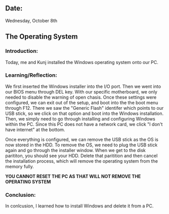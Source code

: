 ## Date:
Wednesday, October 8th

## The Operating System

### Introduction:
Today, me and Kunj installed the Windows operating system onto our PC.

### Learning/Reflection:
We first inserted the Windows installer into the I/O port. Then we went into our BIOS menu through DEL key. With our specific motherboard, we only needed to disable the warning of open chasis. Once these settings were configured, we can exit out of the setup, and boot into the the boot menu through F12. There we saw the "Generic Flash" identifer which points to our USB stick, so we click on that option and boot into the Windows installation. Then, we simply need to go through installing and configuring Windows within the PC. Since this PC does not have a network card, we click "I don't have internet" at the bottom. 

Once everything is configured, we can remove the USB stick as the OS is now stored in the HDD. To remove the OS, we need to plug the USB stick again and go through the installer window. When we get to the disk parititon, you should see your HDD. Delete that paritition and then cancel the installation process, which will remove the operating system from the memory fully. 

**YOU CANNOT RESET THE PC AS THAT WILL NOT REMOVE THE OPERATING SYSTEM**

### Conclusion:
In conlcusion, I learned how to install Windows and delete it from a PC.
